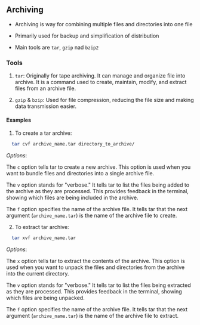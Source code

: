 ## Archiving

- Archiving is way for combining multiple files and directories into one file

- Primarily used for backup and simplification of distribution

- Main tools are `tar`, `gzip` nad `bzip2`

### Tools

1. `tar`: Originally for tape archiving. It can manage and organize file into archive. It is a command used to create, maintain, modify, and extract files from an archive file.

2. `gzip` & `bzip`: Used for file compression, reducing the file size and making data transmission easier.

#### Examples

1. To create a tar archive:

```bash
  tar cvf archive_name.tar directory_to_archive/
```

_Options_:

The `c` option tells tar to create a new archive. This option is used when you want to bundle files and directories into a single archive file.

The `v` option stands for "verbose." It tells tar to list the files being added to the archive as they are processed. This provides feedback in the terminal, showing which files are being included in the archive.

The `f` option specifies the name of the archive file. It tells tar that the next argument (`archive_name.tar`) is the name of the archive file to create.

2. To extract tar archive:

```bash
  tar xvf archive_name.tar
```

_Options_:

The `x` option tells tar to extract the contents of the archive. This option is used when you want to unpack the files and directories from the archive into the current directory.

The `v` option stands for "verbose." It tells tar to list the files being extracted as they are processed. This provides feedback in the terminal, showing which files are being unpacked.

The `f` option specifies the name of the archive file. It tells tar that the next argument (`archive_name.tar`) is the name of the archive file to extract.
